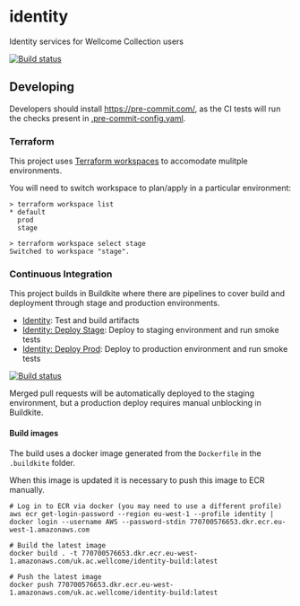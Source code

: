 # identity

Identity services for Wellcome Collection users

[![Build status](https://badge.buildkite.com/965e1197af1ac22887636ef8cbd4b5bba98e7ab656e42fa574.svg?branch=main)](https://buildkite.com/wellcomecollection/identity)

## Developing

Developers should install https://pre-commit.com/, as the CI tests will run the checks present in [.pre-commit-config.yaml](https://github.com/wellcomecollection/identity/blob/main/.pre-commit-config.yaml).

### Terraform

This project uses [Terraform workspaces](https://www.terraform.io/docs/language/state/workspaces.html) to accomodate mulitple environments.

You will need to switch workspace to plan/apply in a particular environment:

```
> terraform workspace list
* default
  prod
  stage

> terraform workspace select stage
Switched to workspace "stage".
```

### Continuous Integration

This project builds in Buildkite where there are pipelines to cover build and deployment through stage and production environments.

- [Identity](https://buildkite.com/wellcomecollection/identity): Test and build artifacts
- [Identity: Deploy Stage](https://buildkite.com/wellcomecollection/identity-deploy-stage): Deploy to staging environment and run smoke tests
- [Identity: Deploy Prod](https://buildkite.com/wellcomecollection/identity-deploy-prod): Deploy to production environment and run smoke tests

[![Build status](https://badge.buildkite.com/965e1197af1ac22887636ef8cbd4b5bba98e7ab656e42fa574.svg)](https://buildkite.com/wellcomecollection/identity)

Merged pull requests will be automatically deployed to the staging environment, but a production deploy requires manual unblocking in Buildkite.

#### Build images

The build uses a docker image generated from the `Dockerfile` in the `.buildkite` folder.

When this image is updated it is necessary to push this image to ECR manually.

```
# Log in to ECR via docker (you may need to use a different profile)
aws ecr get-login-password --region eu-west-1 --profile identity | docker login --username AWS --password-stdin 770700576653.dkr.ecr.eu-west-1.amazonaws.com

# Build the latest image
docker build . -t 770700576653.dkr.ecr.eu-west-1.amazonaws.com/uk.ac.wellcome/identity-build:latest

# Push the latest image
docker push 770700576653.dkr.ecr.eu-west-1.amazonaws.com/uk.ac.wellcome/identity-build:latest
```
